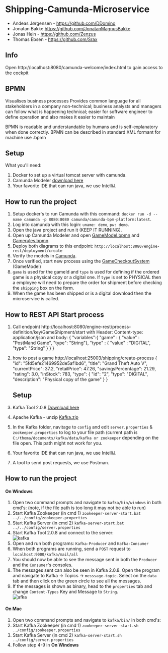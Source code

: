# Shipping-Camunda-Microservice  
- Andeas Jørgensen - https://github.com/DDomino
- Jonatan Bakke https://github.com/JonatanMagnusBakke
- Jonas Hein - https://github.com/Zenzus
- Thomas Ebsen - https://github.com/Srax  

## Info
Open http://localhost:8080/camunda-welcome/index.html to gain access to the cockpit

## BPMN 
Visualises business processes
Provides common language for all stakeholders in a company
non-technical; business analysts and managers can follow what is happening
technical; easier for software engineer to define operation and also makes it easier to maintain

BPMN is readable and understandable by humans and is self-explanatory when done correctly.
BPMN can be described in standard XML formant for machine use .bpmn

## Setup
What you'll need:
1. Docker to set up a virtual tomcat server with camunda.
2. Camunda Modeler [download here](https://camunda.com/download/modeler/)
3. Your favorite IDE that can run java, we use IntelliJ.

## How to run the project
1. Setup docker's to run Camunda with this command: `docker run -d --name camunda -p 8080:8080 camunda/camunda-bpm-platform:latest`.
2. Log into camunda with this login: `uname: demo`, `pw: demo`.
3. Open the java project and run it (KEEP IT RUNNING).
4. Open up Camunda Modeler and open [GameModel.bpmn](/src/main/resources/GameModel.bpmn) and [Gamerules.bpmn](/Ganmerules.dmn).
5. Deploy both diagrams to this endpoint: `http://localhost:8080/engine-rest/deployment/create`
6. Verify the models in [Camunda](http://localhost:8080/camunda/app/cockpit/default/#/repository?page=1&deploymentsQuery=%5B%5D&deployment=7cf90f66-16b9-11eb-981e-0242ac110002&editMode).
7. Once verified, start new process using the [GameCheckoutSystem](http://localhost:8080/camunda/app/tasklist/default/#/?filter=b2c46c2c-1384-11eb-a56f-0242ac110002&sorting=%5B%7B%22sortBy%22:%22created%22,%22sortOrder%22:%22desc%22%7D%5D&processStart=Alcohol) (GameModel) 
8. `game` is used for the gameId and `type` is used for defining if the ordered game is a physical copy or a digital one. If `type` is set to PHYSICAL then a employee will need to prepare the order for shipment before checking the `shipping` box on the form. 
10. When the game has been shipped or is a digital download then the microservice is called.

## How to REST API Start process
1. Call endpoint http://localhost:8080/engine-rest/process-definition/key/GameShipment/start with Header: Content-type: application/json and body:
{
    "variables":{
   "game" : {
     "value" : "PostMand Game",
     "type": "String"},
   "type" : {
     "value" : "DIGITAL",
     "type": "String"
    }
  }
}

2. how to post a game http://localhost:25003/shipping/create-process {
        "id": "5fd5efe21469952de5af1bd6",
        "title": "Grand Theft Auto V",
        "currentPrice": 37.2,
        "retailPrice": 47.26,
        "savingsPercentage": 21.29,
        "rating": 3.0,
        "inStock": 783,
        "type": {
            "id": "2",
            "type": "DIGITAL",
            "description": "Physical copy of the game"
        }
    }
    
    ## Setup
1. Kafka Tool 2.0.8 [Download here](https://www.kafkatool.com/download.html)
2. Apache Kafka - unzip [Kafka.zip](kafka.zip)
3. In the Kafka folder, navitage to `config` and edit `server.properties` & `zookeeper.properties` to log to your file path (current path is `C:/thoma/documents/kafka/data/kafka or zookeeper` depending on the file open. This path might not work for you.
4. Your favorite IDE that can run java, we use IntelliJ.
5. A tool to send post requests, we use Postman.
 
## How to run the project

####  On Windows
1. Open two command prompts and navigate to `kafka/bin/windows` in both cmd's: (note, if the file path is too long it may not be able to run)
2. Start Kafka Zookeeper (in cmd 1) `zookeeper-server-start.bat ../../config/zookeeper.properties`  
3. Start Kafka Server (in cmd 2) `kafka-server-start.bat ../../config/server.properties`  
4. Start Kafka Tool 2.0.8 and connect to the server:  
![kafka](/img/kafka-setup.png)    
5. Open and run both programs: `Kafka-Producer` and `Kafka-Consumer`  
6. When both programs are running, send a `POST` request to `localhost:9000/kafka/mail/all`
7. You should now be able to see the message sent in both the `Producer` and the `Consumer`'s consoles.
8. The messages sent can also be seen in Kafka 2.0.8. Open the program and navigate to Kafka -> Topics -> `messsage-topic`. Select on the `data` tab and then click on the green circle to see all the messages.
9. If the messages is shown as binary, head to the `properties` tab and change `Content-Types` Key  and Message to `String`.  
![afka](/img/kafkaprogram.png)

#### On Mac
1. Open two command prompts and navigate to `kafka/bin/` in both cmd's:  
2. Start Kafka Zookeeper (in cmd 1) `zookeeper-server-start.sh ../config/zookeeper.properties`
3. Start Kafka Server (in cmd 2) `kafka-server-start.sh ../config/server.properties`
4. Follow step 4-9 in **On Windows**


